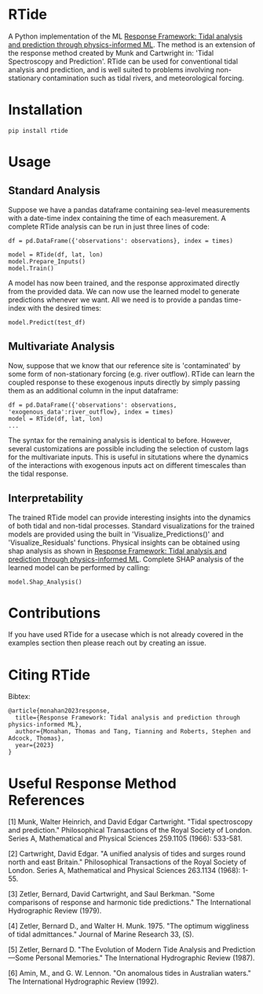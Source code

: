 # RTide
A Python implementation of the ML [Response Framework: Tidal analysis and prediction through physics-informed ML](https://www.researchsquare.com/article/rs-3289185/v1). The method is an extension of the response method created by Munk and Cartwright in: 'Tidal Spectroscopy and Prediction'. RTide can be used for conventional tidal analysis and prediction, and is well suited to problems involving non-stationary contamination such as tidal rivers, and meteorological forcing. 

# Installation
```
pip install rtide
```
# Usage
## Standard Analysis
Suppose we have a pandas dataframe containing sea-level measurements with a date-time index containing the time of each measurement. A complete RTide analysis can be run in just three lines of code: 
```
df = pd.DataFrame({'observations': observations}, index = times)

model = RTide(df, lat, lon)
model.Prepare_Inputs()
model.Train()
```
A model has now been trained, and the response approximated directly from the provided data. We can now use the learned model to generate predictions whenever we want. All we need is to provide a pandas time-index with the desired times:
```
model.Predict(test_df)
```
## Multivariate Analysis
Now, suppose that we know that our reference site is 'contaminated' by some form of non-stationary forcing (e.g. river outflow). RTide can learn the coupled response to these exogenous inputs directly by simply passing them as an additional column in the input dataframe:
```
df = pd.DataFrame({'observations': observations, 'exogenous_data':river_outflow}, index = times)
model = RTide(df, lat, lon)
...
```
The syntax for the remaining analysis is identical to before. However, several customizations are possible including the selection of custom lags for the multivariate inputs. This is useful in situtations where the dynamics of the interactions with exogenous inputs act on different timescales than the tidal response. 

## Interpretability
The trained RTide model can provide interesting insights into the dynamics of both tidal and non-tidal processes. Standard visualizations for the trained models are provided using the built in 'Visualize_Predictions()' and 'Visualize_Residuals' functions. Physical insights can be obtained using shap analysis as shown in [Response Framework: Tidal analysis and prediction through physics-informed ML](https://www.researchsquare.com/article/rs-3289185/v1). Complete SHAP analysis of the learned model can be performed by calling:
```
model.Shap_Analysis()
```

# Contributions
If you have used RTide for a usecase which is not already covered in the examples section then please reach out by creating an issue. 

# Citing RTide
Bibtex:
```
@article{monahan2023response,
  title={Response Framework: Tidal analysis and prediction through physics-informed ML},
  author={Monahan, Thomas and Tang, Tianning and Roberts, Stephen and Adcock, Thomas},
  year={2023}
}
```

# Useful Response Method References
[1] Munk, Walter Heinrich, and David Edgar Cartwright. "Tidal spectroscopy and prediction." Philosophical Transactions of the Royal Society of London. Series A, Mathematical and Physical Sciences 259.1105 (1966): 533-581.

[2] Cartwright, David Edgar. "A unified analysis of tides and surges round north and east Britain." Philosophical Transactions of the Royal Society of London. Series A, Mathematical and Physical Sciences 263.1134 (1968): 1-55.

[3] Zetler, Bernard, David Cartwright, and Saul Berkman. "Some comparisons of response and harmonic tide predictions." The International Hydrographic Review (1979).

[4] Zetler, Bernard D., and Walter H. Munk. 1975. "The optimum wiggliness of tidal admittances." Journal of Marine Research 33, (S). 

[5] Zetler, Bernard D. "The Evolution of Modern Tide Analysis and Prediction—Some Personal Memories." The International Hydrographic Review (1987).

[6] Amin, M., and G. W. Lennon. "On anomalous tides in Australian waters." The International Hydrographic Review (1992).
